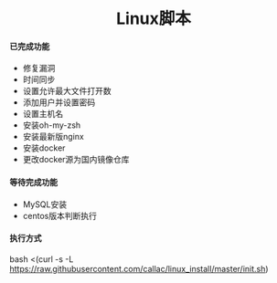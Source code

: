 <h1 style="text-align: center">Linux脚本</h1>
<div style="text-align: center">

</div>

####  已完成功能
- 修复漏洞
- 时间同步
- 设置允许最大文件打开数
- 添加用户并设置密码
- 设置主机名
- 安装oh-my-zsh
- 安装最新版nginx
- 安装docker
- 更改docker源为国内镜像仓库

####  等待完成功能
- MySQL安装
- centos版本判断执行

####  执行方式
bash <(curl -s -L https://raw.githubusercontent.com/callac/linux_install/master/init.sh)
